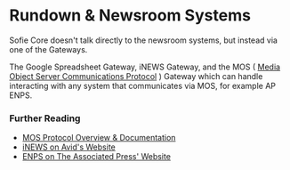 # Rundown & Newsroom Systems

Sofie&nbsp;Core doesn't talk directly to the newsroom systems, but instead via one of the Gateways.

The Google Spreadsheet Gateway, iNEWS Gateway, and the MOS \( [Media Object Server Communications Protocol](http://mosprotocol.com/) \) Gateway which can handle interacting with any system that communicates via MOS, for example AP ENPS.

### Further Reading

- [MOS Protocol Overview & Documentation](http://mosprotocol.com/)
- [iNEWS on Avid's Website](https://www.avid.com/solutions/news-production)
- [ENPS on The Associated Press' Website](https://workflow.ap.org/)
